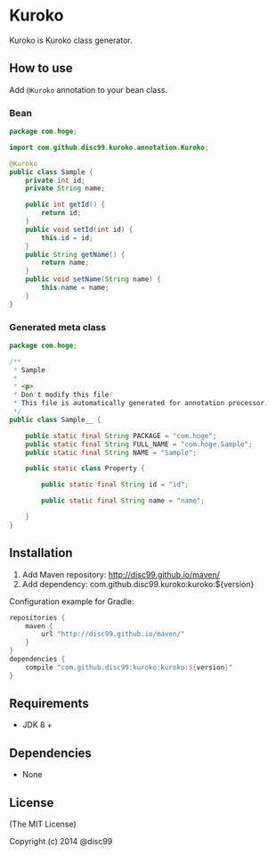# Kuroko
Kuroko is Kuroko class generator.


## How to use

Add ```@Kuroko``` annotation to your bean class.

### Bean

```java
package com.hoge;

import com.github.disc99.kuroko.annotation.Kuroko;

@Kuroko
public class Sample {
	private int id;
	private String name;

	public int getId() {
		return id;
	}
	public void setId(int id) {
		this.id = id;
	}
	public String getName() {
		return name;
	}
	public void setName(String name) {
		this.name = name;
	}
}
```

### Generated meta class

```java
package com.hoge;

/**
 * Sample
 * 
 * <p>
 * Don't modify this file!
 * This file is automatically generated for annotation processor.
 */
public class Sample__ {

	public static final String PACKAGE = "com.hoge";
	public static final String FULL_NAME = "com.hoge.Sample";
	public static final String NAME = "Sample";

	public static class Property {

		public static final String id = "id";

		public static final String name = "name";

	}
}
```

## Installation

1. Add Maven repository: http://disc99.github.io/maven/
2. Add dependency: com.github.disc99.kuroko:kuroko:${version}

Configuration example for Gradle:

```groovy
repositories {
    maven {
        url "http://disc99.github.io/maven/"
    }
}
dependencies {
    compile "com.github.disc99:kuroko:kuroko:${version}"
}
```

## Requirements

* JDK 8 +

## Dependencies

* None

## License

(The MIT License)

Copyright (c) 2014 @disc99

